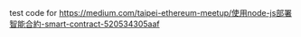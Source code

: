 test code for https://medium.com/taipei-ethereum-meetup/使用node-js部署智能合約-smart-contract-520534305aaf
